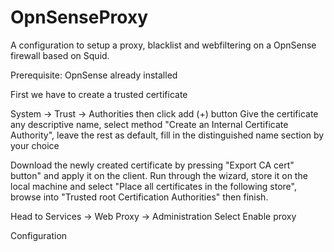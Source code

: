# OpnSenseProxy

A configuration to setup a proxy, blacklist and webfiltering on a OpnSense firewall based on Squid. 

Prerequisite: OpnSense already installed

First we have to create a trusted certificate

System -> Trust -> Authorities then click add (+) button
Give the certificate any descriptive name, select method "Create an Internal Certificate Authority", leave the rest as default, fill in the distinguished name section by your choice

Download the newly created certificate by pressing "Export CA cert" button" and apply it on the client. Run through the wizard, store it on the local machine and select "Place all certificates in the following store", browse into "Trusted root Certification Authorities" then finish.

Head to Services -> Web Proxy -> Administration
Select Enable proxy

Configuration
